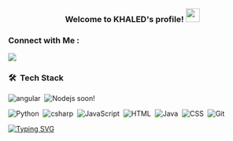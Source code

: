 <h3 align="center">
  Welcome to KHALED's profile!
  <img src="https://media.giphy.com/media/hvRJCLFzcasrR4ia7z/giphy.gif" width="28">
</h3>


### Connect with Me :

<a href="https://www.linkedin.com/in/khaled-abdelnaby-6a3b17153/" target="_blank"><img src="https://img.shields.io/badge/-khaled%20abdelnaby-6a3b17153?style=for-the-badge&logo=Linkedin&logoColor=white"/></a>

### 🛠 &nbsp;Tech Stack
![angular](https://img.shields.io/badge/-angular%20-05122A?style=flat&logo=angular)&nbsp;
![Nodejs](https://img.shields.io/badge/-Nodejs%20-05122A?style=flat&logo=Nodejs)&nbsp;soon!

![Python](https://img.shields.io/badge/-Python%20-05122A?style=flat&logo=python)&nbsp;
![csharp](https://img.shields.io/badge/-csharp%20-05122A?style=flat&logo=csharp)&nbsp;
![JavaScript](https://img.shields.io/badge/-JavaScript-05122A?style=flat&logo=javascript)&nbsp;
![HTML](https://img.shields.io/badge/-HTML-05122A?style=flat&logo=HTML5)&nbsp;
![Java](https://img.shields.io/badge/-java-05122A?style=flat&logo=java)&nbsp;
![CSS](https://img.shields.io/badge/-CSS-05122A?style=flat&logo=CSS3&logoColor=1572B6)&nbsp;
![Git](https://img.shields.io/badge/-Git-05122A?style=flat&logo=git)&nbsp;

<a href="https://git.io/typing-svg"><img src="https://readme-typing-svg.demolab.com?font=Fira+Code&pause=1000&color=6DDCCF&background=FF52BC00&width=610&lines=coding+as+art.+keep+open+source,+enjoy+open+source." alt="Typing SVG" /></a>

